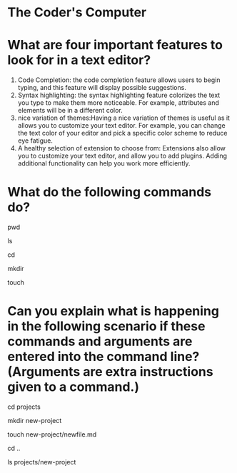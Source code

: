 # The Coder's Computer


# What are four important features to look for in a text editor?
1. Code Completion: the code completion feature allows users to begin typing, and this feature will display possible suggestions.
2. Syntax highlighting: the syntax highlighting feature colorizes the text you type to make them more noticeable. For example, attributes and elements will be in a different color.
3. nice variation of themes:Having a nice variation of themes is useful as it allows you to customize your text editor. For example, you can change the text color of your editor and pick a specific color scheme to reduce eye fatigue.
4. A healthy selection of extension to choose from: Extensions also allow you to customize your text editor, and allow you to add plugins. Adding additional functionality can help you work more efficiently.


# What do the following commands do?
pwd

ls

cd

mkdir

touch

# Can you explain what is happening in the following scenario if these commands and arguments are entered into the command line? (Arguments are extra instructions given to a command.)

cd projects

mkdir new-project

touch new-project/newfile.md

cd ..

ls projects/new-project
